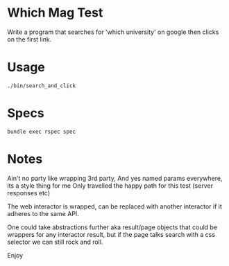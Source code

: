 # Which Mag Test

Write a program that searches for 'which university' on google then clicks on
the first link.

# Usage

```shell
./bin/search_and_click
```

# Specs
```shell
bundle exec rspec spec
```

# Notes
Ain't no party like wrapping 3rd party,
And yes named params everywhere, its a style thing for me
Only travelled the happy path for this test (server responses etc)

The web interactor is wrapped,
can be replaced with another interactor if it adheres to the same API.

One could take abstractions further aka result/page objects that
could be wrappers for any interactor result, but if the page talks search
with a css selector we can still rock and roll.

Enjoy
